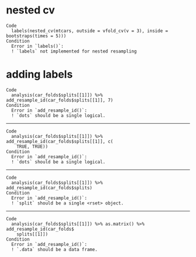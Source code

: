 # nested cv

    Code
      labels(nested_cv(mtcars, outside = vfold_cv(v = 3), inside = bootstraps(times = 5)))
    Condition
      Error in `labels()`:
      ! `labels` not implemented for nested resampling

# adding labels

    Code
      analysis(car_folds$splits[[1]]) %>% add_resample_id(car_folds$splits[[1]], 7)
    Condition
      Error in `add_resample_id()`:
      ! `dots` should be a single logical.

---

    Code
      analysis(car_folds$splits[[1]]) %>% add_resample_id(car_folds$splits[[1]], c(
        TRUE, TRUE))
    Condition
      Error in `add_resample_id()`:
      ! `dots` should be a single logical.

---

    Code
      analysis(car_folds$splits[[1]]) %>% add_resample_id(car_folds$splits)
    Condition
      Error in `add_resample_id()`:
      ! `split` should be a single <rset> object.

---

    Code
      analysis(car_folds$splits[[1]]) %>% as.matrix() %>% add_resample_id(car_folds$
        splits[[1]])
    Condition
      Error in `add_resample_id()`:
      ! `.data` should be a data frame.

